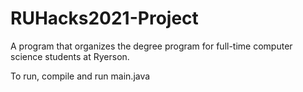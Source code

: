 # RUHacks2021-Project
A program that organizes the degree program for full-time computer science students at Ryerson.

To run, compile and run main.java
